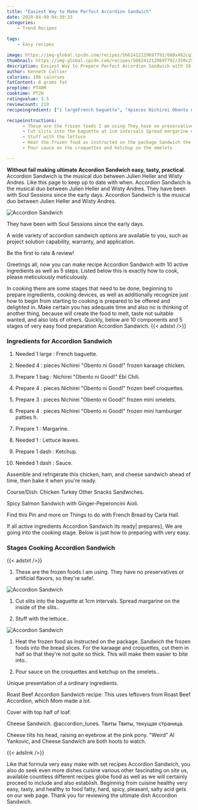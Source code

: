 ```yaml
---
title: "Easiest Way to Make Perfect Accordion Sandwich"
date: 2020-04-09 04:39:33
categories:
    - Trend Recipes
    
tags:
    - Easy recipes

image: https://img-global.cpcdn.com/recipes/5662412129697792/680x482cq70/accordion-sandwich-recipe-main-photo.jpg
thumbnail: https://img-global.cpcdn.com/recipes/5662412129697792/350x250cq70/accordion-sandwich-recipe-main-photo.jpg
description: Easiest Way to Prepare Perfect Accordion Sandwich with 10 ingredients and 5 stages of easy cooking.
author: Kenneth Collier
calories: 186 calories
fatContent: 8 grams fat
preptime: PT40M
cooktime: PT2H
ratingvalue: 3.5
reviewcount: 219
recipeingredient: ["1 largeFrench baguette", "4pieces Nichirei Obento ni Good frozen karaage chicken", "1 bagNichirei Obento ni Good Ebi Chili", "4pieces Nichirei Obento ni Good frozen beef croquettes", "3pieces Nichirei Obento ni Good frozen mini omelets", "4pieces Nichirei Obento ni Good frozen mini hamburger patties h", "1Margarine", "1Lettuce leaves", "1 dashKetchup", "1 dashSauce"]

recipeinstructions: 
      - These are the frozen foods I am using They have no preservatives or artificial flavors so theyre safe 
      - Cut slits into the baguette at 1cm intervals Spread margarine on the inside of the slits 
      - Stuff with the lettuce 
      - Heat the frozen food as instructed on the package Sandwich the frozen foods into the bread slices For the karaage and croquettes cut them in half so that theyre not quite so thick This will make them easier to bite into 
      - Pour sauce on the croquettes and ketchup on the omelets

---
```




**Without fail making ultimate Accordion Sandwich easy, tasty, practical**. Accordion Sandwich is the musical duo between Julien Heller and Wisty Andres. Like this page to keep up to date with when. Accordion Sandwich is the musical duo between Julien Heller and Wisty Andres. They have been with Soul Sessions since the early days. Accordion Sandwich is the musical duo between Julien Heller and Wisty Andres.


![Accordion Sandwich](https://img-global.cpcdn.com/recipes/5662412129697792/680x482cq70/accordion-sandwich-recipe-main-photo.jpg "Accordion Sandwich")



They have been with Soul Sessions since the early days.

A wide variety of accordion sandwich options are available to you, such as project solution capability, warranty, and application.

Be the first to rate &amp; review!


Greetings all, now you can make recipe Accordion Sandwich with 10 active ingredients as well as 5 steps. Listed below this is exactly how to cook, please meticulously meticulously.

In cooking there are some stages that need to be done, beginning to prepare ingredients, cooking devices, as well as additionally recognize just how to begin from starting to cooking is prepared to be offered and delighted in. Make certain you has adequate time and also no is thinking of another thing, because will create the food to melt, taste not suitable wanted, and also lots of others. Quickly, below are 10 components and 5 stages of very easy food preparation Accordion Sandwich.
{{< adstxt />}}

### Ingredients for Accordion Sandwich


1. Needed 1 large : French baguette.

1. Needed 4 : pieces Nichirei &#34;Obento ni Good!&#34; frozen karaage chicken.

1. Prepare 1 bag : Nichirei &#34;Obento ni Good!&#34; Ebi Chili.

1. Prepare 4 : pieces Nichirei &#34;Obento ni Good!&#34; frozen beef croquettes.

1. Prepare 3 : pieces Nichirei &#34;Obento ni Good!&#34; frozen mini omelets.

1. Prepare 4 : pieces Nichirei &#34;Obento ni Good!&#34; frozen mini hamburger patties h.

1. Prepare 1 : Margarine.

1. Needed 1 : Lettuce leaves.

1. Prepare 1 dash : Ketchup.

1. Needed 1 dash : Sauce.


Assemble and refrigerate this chicken, ham, and cheese sandwich ahead of time, then bake it when you&#39;re ready.

Course/Dish: Chicken Turkey Other Snacks Sandwiches.

Spicy Salmon Sandwich with Ginger-Peperoncini Aioli.

Find this Pin and more on Things to do with French Bread by Carla Hall.


If all active ingredients Accordion Sandwich its ready| prepares}, We are going into the cooking stage. Below is just how to preparing with very easy.

### Stages Cooking Accordion Sandwich

{{< adstxt />}}


1. These are the frozen foods I am using. They have no preservatives or artificial flavors, so they&#39;re safe!.



![Accordion Sandwich](https://img-global.cpcdn.com/steps/4508073365340160/160x128cq70/accordion-sandwich-recipe-step-1-photo.jpg" "Accordion Sandwich")



1. Cut slits into the baguette at 1cm intervals. Spread margarine on the inside of the slits..



1. Stuff with the lettuce..



![Accordion Sandwich](https://img-global.cpcdn.com/steps/4790341031952384/160x128cq70/accordion-sandwich-recipe-step-3-photo.jpg" "Accordion Sandwich")



1. Heat the frozen food as instructed on the package. Sandwich the frozen foods into the bread slices. For the karaage and croquettes, cut them in half so that they&#39;re not quite so thick. This will make them easier to bite into..



1. Pour sauce on the croquettes and ketchup on the omelets..




Unique presentation of a ordinary ingredients.

Roast Beef Accordion Sandwich recipe: This uses leftovers from Roast Beef Accordion, which Mom made a lot.

Cover with top half of loaf.

Cheese Sandwich. @accordion_tunes. Твиты Твиты, текущая страница.

Cheese tilts his head, raising an eyebrow at the pink pony. &#34;Weird&#34; Al Yankovic, and Cheese Sandwich are both hoots to watch.


{{< adslink />}}

Like that formula very easy make with set recipes Accordion Sandwich, you also do seek even more dishes cuisine various other fascinating on site us, available countless different recipes globe food as well as we will certainly proceed to include and also establish. Beginning from cuisine healthy very easy, tasty, and healthy to food fatty, hard, spicy, pleasant, salty acid gets on our web page. Thank you for reviewing the ultimate dish Accordion Sandwich.
